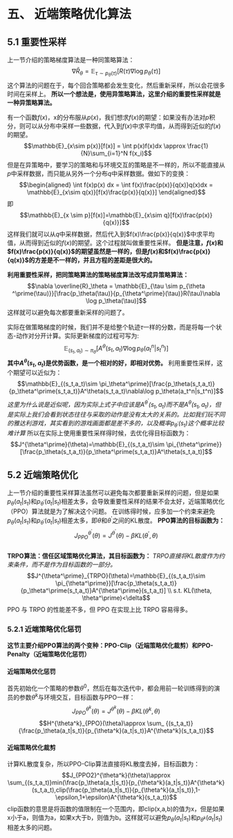 # 五、 近端策略优化算法
## 5.1 重要性采样
上一节介绍的策略梯度算法是一种同策略算法：
$$\nabla \bar{R}_\theta = \mathbb{E}_{\tau \sim p_\theta(\tau)}[R(\tau)\nabla \log p_\theta(\tau)]$$
这个算法的问题在于，每个回合策略都会发生变化，然后重新采样，所以会花很多时间在采样上。
**所以一个想法是，使用异策略算法，这里介绍的重要性采样就是一种异策略算法。**

有一个函数$f(x)$，x的分布服从$p(x)$，我们想求$f(x)$的期望：如果没有办法对$p$积分，则可以从分布中采样一些数据，代入到$f(x)$中求平均值，从而得到近似的$f(x)$的期望。 
$$\mathbb{E}_{x\sim p(x)}[f(x)] = \int p(x)f(x)dx \approx \frac{1}{N}\sum_{i=1}^N f(x_i)$$ 
但是在异策略中，要学习的策略和与环境交互的策略是不一样的，所以不能直接从$p$中采样数据，而只能从另外一个分布$q$中采样数据。做如下的变换：
$$\begin{aligned}
\int f(x)p(x) dx = \int f(x)\frac{p(x)}{q(x)}q(x)dx
= \mathbb{E}_{x\sim q(x)}[f(x)\frac{p(x)}{q(x)}]
\end{aligned}$$
即
$$\mathbb{E}_{x \sim p}[f(x)]=\mathbb{E}_{x\sim q}[f(x)\frac{p(x)}{q(x)}]$$
这样我们就可以从$q$中采样数据，然后代入到$f(x)\frac{p(x)}{q(x)}$中求平均值，从而得到近似的$f(x)$的期望。这个过程就叫做重要性采样。
**但是注意，$f(x)$和$f(x)\frac{p(x)}{q(x)}$的期望虽然是一样的，但是$f(x)$和$f(x)\frac{p(x)}{q(x)}$的方差是不一样的，并且方程的差距是很大的。**

**利用重要性采样，把同策略算法的策略梯度算法改写成异策略算法：**
$$\nabla \overline{R}_\theta = \mathbb{E}_{\tau \sim p_{\theta ^\prime(\tau)}}[\frac{p_\theta(\tau)}{p_{\theta^\prime}(\tau)}R(\tau)\nabla \log p_\theta(\tau)]$$
这样就可以避免每次都要重新采样的问题了。

实际在做策略梯度的时候，我们并不是给整个轨迹$\tau$一样的分数，而是将每一个状态-动作对分开计算。实际更新梯度的过程可写为:
$$\mathbb{E}_{(s_t,a_t)\sim \pi_\theta}[A^\theta(s_t,a_t)\nabla\log p_\theta(a_t^n|s_t^n)]$$
**其中$A^\theta(s_t,a_t)$是优势函数，是一个相对的好，即相对优势。**
利用重要性采样，这个期望可以近似为：
$$\mathbb{E}_{(s_t,a_t)\sim \pi_\theta^\prime}[\frac{p_\theta(s_t,a_t)}{p_\theta^\prime(s_t,a_t)}A^\theta(s_t,a_t)\nabla\log p_\theta(a_t^n|s_t^n)]$$
*这里为什么说是近似呢，因为实际上式子中应该是$A^{\theta^\prime}(s_t,a_t)$而不是$A^\theta(s_t,a_t)$，但是实际上我们会看到状态往往与采取的动作是没有太大的关系的。比如我们玩不同的雅达利游戏，其实看到的游戏画面都是差不多的，以及概率$p_{\theta^\prime}(s_t)$这个概率比较难计算*
所以在实际上使用重要性采样得时候，去优化得目标函数为：
$$J^{\theta^\prime}(\theta)=\mathbb{E}_{(s_t,a_t)\sim \pi_{\theta^\prime}}[\frac{p_\theta(s_t,a_t)}{p_\theta^\prime(s_t,a_t)}A^\theta(s_t,a_t)]$$

## 5.2 近端策略优化
上一节介绍的重要性采样算法虽然可以避免每次都要重新采样的问题，但是如果$p_\theta(a_t|s_t)$和$p_{\theta ^\prime}(a_t|s_t)$相差太多，会导致重要性采样的结果不会太好，近端策略优化（PPO）算法就是为了解决这个问题。
在训练得时候，应多加一个约束来避免$p_\theta(a_t|s_t)$和$p_{\theta ^\prime}(a_t|s_t)$相差太多，即$\theta$和$\theta^\prime$之间的KL散度。
**PPO算法的目标函数为：**
$$J^{\theta^\prime}_{PPO}(\theta)=J^{\theta^\prime}(\theta)-\beta KL(\theta^\prime,\theta)$$  
**TRPO算法：信任区域策略优化算法，其目标函数为：**
*TRPO直接将KL散度作为约束条件，而不是作为目标函数的一部分。*
$$J^{\theta^\prime}_{TRPO}(\theta)=\mathbb{E}_{(s_t,a_t)\sim \pi_{\theta^\prime}}[\frac{p_\theta(s_t,a_t)}{p_\theta^\prime(s_t,a_t)}A^{\theta^\prime}(s_t,a_t)] \\
s.t. KL(\theta, \theta^\prime)<\delta$$
PPO 与 TRPO 的性能差不多，但 PPO 在实现上比 TRPO 容易得多。

### 5.2.1 近端策略优化惩罚
**这节主要介绍PPO算法的两个变种：PPO-Clip（近端策略优化裁剪）和PPO-Penalty（近端策略优化惩罚）**
#### 近端策略优化惩罚
首先初始化一个策略的参数$\theta^0$，然后在每次迭代中，都会用前一轮训练得到的演员的参数$\theta^k$与环境交互，目标函数与PPO一样：
$$J^{\theta^k}_{PPO}(\theta)=J^{\theta^k}(\theta)-\beta KL(\theta^k,\theta)$$
$$H^{\theta^k}_{PPO}(\theta)\approx \sum_
{(s_t,a_t)}{\frac{p_\theta(a_t|s_t)}{p_{\theta^k}(a_t|s_t)}A^{\theta^k}(s_t,a_t)}$$  

#### 近端策略优化裁剪
计算KL散度复杂，所以PPO-Clip算法直接将KL散度去掉，目标函数为：
$$J_{PPO2}^{\theta^k}(\theta)\approx \sum_{(s_t,a_t)}min(\frac{p_\theta(a_t|s_t)}{p_{\theta^k}(a_t|s_t)}A^{\theta^k}(s_t,a_t),clip(\frac{p_\theta(a_t|s_t)}{p_{\theta^k}(a_t|s_t)},1-\epsilon,1+\epsilon)A^{\theta^k}(s_t,a_t))$$
clip函数的意思是将函数的值限制在一个范围内，即clip(x,a,b)的值为x，但是如果x小于a，则值为a，如果x大于b，则值为b。这样就可以避免$p_\theta(a_t|s_t)$和$p_{\theta^k}(a_t|s_t)$相差太多的问题。